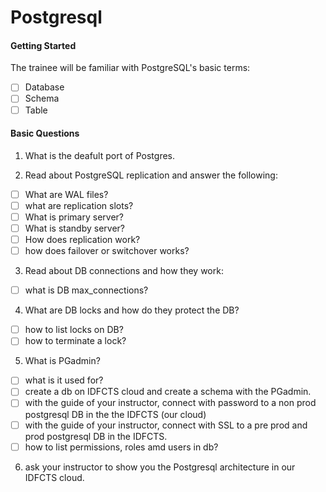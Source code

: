 # Postgresql

#### Getting Started

The trainee will be familiar with PostgreSQL's basic terms:
- [ ] Database
- [ ] Schema
- [ ] Table
     
#### Basic Questions

1. What is the deafult port of Postgres.

2. Read about PostgreSQL replication and answer the following:
- [ ] What are WAL files? 
- [ ] what are replication slots?
- [ ] What is primary server?
- [ ] What is standby server?
- [ ] How does replication work?
- [ ] how does failover or switchover works?

3. Read about DB connections and how they work:
- [ ] what is DB max_connections?
  
4. What are DB locks and how do they protect the DB?
- [ ] how to list locks on DB?
- [ ] how to terminate a lock? 

5. What is PGadmin?
- [ ] what is it used for?
- [ ] create a db on IDFCTS cloud and create a schema with the PGadmin. 
- [ ] with the guide of your instructor, connect with password to a non prod postgresql DB in the the IDFCTS (our cloud)
- [ ] with the guide of your instructor, connect with SSL to a pre prod and prod postgresql DB in the IDFCTS. 
- [ ] how to list permissions, roles amd users in db?

6. ask your instructor to show you the  Postgresql architecture in our IDFCTS cloud. 
